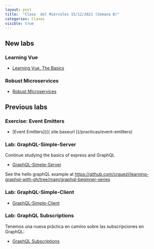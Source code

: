 ```yaml
---
layout: post
title:  "Clase  del Miércoles 15/12/2021 (Semana B)"
categories: Clases
visible: true
---
```



## New labs

### Learning Vue

* [Learning Vue. The Basics](https://crguezl.github.io/learning-vue-geting-started-guide/)

### Robust Microservices

* [Robust Microservices]({{site.baseurl}}/practicas/robust-microservices)

## Previous labs

### Exercise: Event Emitters

* [Event Emitters]({{ site.baseurl }}/practicas/event-emitters)


### Lab: GraphQL-Simple-Server

Continue studying the basics of express and GraphQL

* [GraphQL-Simple-Server]({{site.baseurl}}/practicas/graphql-simple-server/#resolvers)

See the hello graphQL example at <https://github.com/crguezl/learning-graphql-with-gh/tree/main/graphql-beginner-series>


### Lab: GraphQL-Simple-Client 

* [GraphQL-Simple-Client]({{site.baseurl}}/practicas/graphql-simple-client/)


### Lab: GraphQL Subscriptions

Tenemos una nueva práctica en camino sobre las subscripciones en GraphQL:

* [GraphQL Subscriptions]({{site.baseurl}}/practicas/graphql-subscriptions/)


